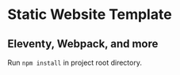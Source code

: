 # Static Website Template

## Eleventy, Webpack, and more

Run `npm install` in project root directory.
